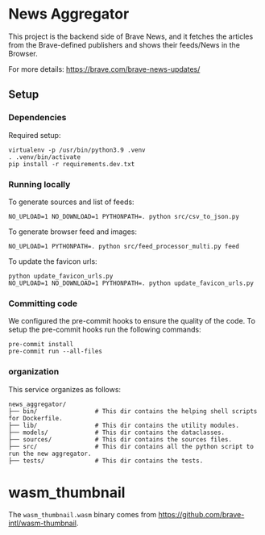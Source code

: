 # News Aggregator
This project is the backend side of Brave News, and it fetches the articles from the Brave-defined publishers and
shows their feeds/News in the Browser.

For more details: https://brave.com/brave-news-updates/

## Setup

### Dependencies
Required setup:

    virtualenv -p /usr/bin/python3.9 .venv
    . .venv/bin/activate
    pip install -r requirements.dev.txt


### Running locally

To generate sources and list of feeds:


    NO_UPLOAD=1 NO_DOWNLOAD=1 PYTHONPATH=. python src/csv_to_json.py

To generate browser feed and images:

    NO_UPLOAD=1 PYTHONPATH=. python src/feed_processor_multi.py feed

To update the favicon urls:

    python update_favicon_urls.py
    NO_UPLOAD=1 NO_DOWNLOAD=1 PYTHONPATH=. python update_favicon_urls.py

### Committing code

We configured the pre-commit hooks to ensure the quality of the code. To setup the pre-commit hooks run the following
commands:

    pre-commit install
    pre-commit run --all-files


### organization

This service organizes as follows:
```
news_aggregator/
├── bin/                # This dir contains the helping shell scripts for Dockerfile.
├── lib/                # This dir contains the utility modules.
├── models/             # This dir contains the dataclasses.
├── sources/            # This dir contains the sources files.
├── src/                # This dir contains all the python script to run the new aggregator.
├── tests/              # This dir contains the tests.
```

# wasm_thumbnail

The `wasm_thumbnail.wasm` binary comes from <https://github.com/brave-intl/wasm-thumbnail>.
